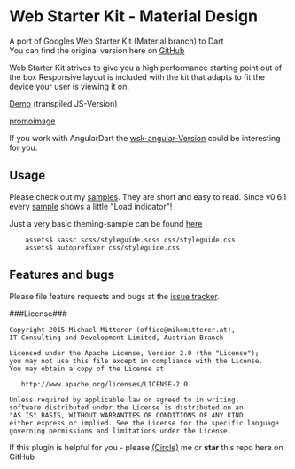 # Web Starter Kit - Material Design

A port of Googles Web Starter Kit (Material branch) to Dart<br>
You can find the original version here on [GitHub][wskmaterial]

Web Starter Kit strives to give you a high performance starting point out of the box
Responsive layout is included with the kit that adapts to fit the device your user is viewing it on. 

[Demo][wskdemo] (transpiled JS-Version)

[promoimage][wskdemo]

If you work with AngularDart the [wsk-angular-Version][wskangular] could be interesting for you.

## Usage

Please check out my [samples][samples]. They are short and easy to read.
Since v0.6.1 every [sample][samples] shows a little "Load indicator"!

Just a very basic theming-sample can be found [here][themingsample]
```shell
    assets$ sassc scss/styleguide.scss css/styleguide.css
    assets$ autoprefixer css/styleguide.css
```

## Features and bugs

Please file feature requests and bugs at the [issue tracker][tracker].

###License###

    Copyright 2015 Michael Mitterer (office@mikemitterer.at),
    IT-Consulting and Development Limited, Austrian Branch

    Licensed under the Apache License, Version 2.0 (the "License");
    you may not use this file except in compliance with the License.
    You may obtain a copy of the License at

       http://www.apache.org/licenses/LICENSE-2.0

    Unless required by applicable law or agreed to in writing,
    software distributed under the License is distributed on an
    "AS IS" BASIS, WITHOUT WARRANTIES OR CONDITIONS OF ANY KIND,
    either express or implied. See the License for the specific language
    governing permissions and limitations under the License.


If this plugin is helpful for you - please [(Circle)](http://gplus.mikemitterer.at/) me
or **star** this repo here on GitHub


[tracker]: https://github.com/MikeMitterer/dart-wsk-material/issues
[wskmaterial]: https://github.com/google/web-starter-kit/tree/material-sprint
[wskdemo]: http://wsk.mikemitterer.at/
[wskangular]: https://github.com/MikeMitterer/dart-wsk-angular
[themingsample]: https://github.com/MikeMitterer/dart-wsk-angular/tree/master/example/styleguide/assets/scss
[samples]: https://github.com/MikeMitterer/dart-wsk-material/tree/master/example
[promoimage]: https://github.com/MikeMitterer/dart-wsk-material/blob/master/lib/images/wsk.mikemitterer.at-720px.jpg?raw=true

